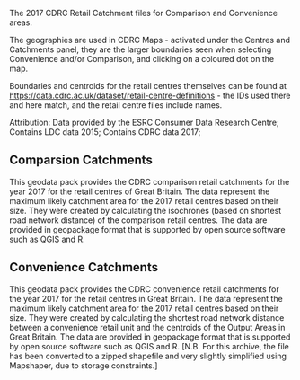 The 2017 CDRC Retail Catchment files for Comparison and Convenience areas.

The geographies are used in CDRC Maps - activated under the Centres and Catchments panel, they are the larger boundaries seen when selecting Convenience and/or Comparison, and clicking on a coloured dot on the map.

Boundaries and centroids for the retail centres themselves can be found at https://data.cdrc.ac.uk/dataset/retail-centre-definitions - the IDs used there and here match, and the retail centre files include names.

Attribution: Data provided by the ESRC Consumer Data Research Centre; Contains LDC data 2015; Contains CDRC data 2017;

## Comparsion Catchments

This geodata pack provides the CDRC comparison retail catchments for the year 2017 for the retail centres of Great Britain. The data represent the maximum likely catchment area for the 2017 retail centres based on their size. They were created by calculating the isochrones (based on shortest road network distance) of the comparison retail centres. The data are provided in geopackage format that is supported by open source software such as QGIS and R.         
## Convenience Catchments

This geodata pack provides the CDRC convenience retail catchments for the year 2017 for the retail centres in Great Britain. The data represent the maximum likely catchment area for the 2017 retail centres based on their size. They were created by calculating the shortest road network distance between a convenience retail unit and the centroids of the Output Areas in Great Britain. The data are provided in geopackage format that is supported by open source software such as QGIS and R. [N.B. For this archive, the file has been converted to a zipped shapefile and very slightly simplified using Mapshaper, due to storage constraints.]
